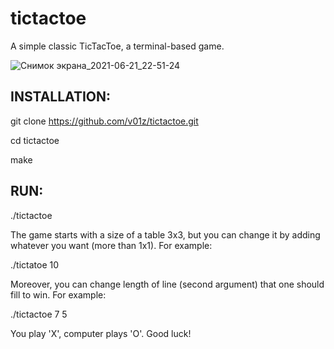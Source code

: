 # tictactoe

A simple classic TicTacToe, a terminal-based game.


![Снимок экрана_2021-06-21_22-51-24](https://user-images.githubusercontent.com/84637681/122819496-398ec880-d2e3-11eb-9947-688e00fe5edc.png)



INSTALLATION:
-------------------------------------------------

git clone https://github.com/v01z/tictactoe.git

cd tictactoe

make


RUN:
-------------------------------------------------
./tictactoe

The game starts with a size of a table  3x3, but
you can change it by adding whatever you want (more
than 1x1).
For example:

./tictatoe 10

Moreover, you can change length of line (second argument)
that one should fill to win.
For example:

./tictactoe 7 5

You play 'X', computer plays 'O'. Good luck!
